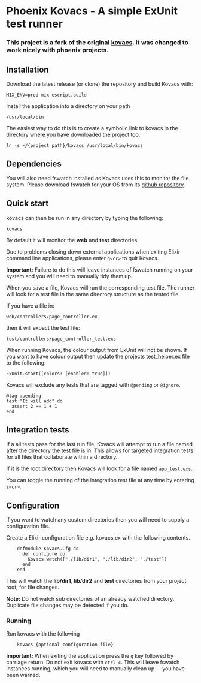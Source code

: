 # Phoenix Kovacs - A simple ExUnit test runner

### This project is a fork of the original [kovacs](https://github.com/antp/kovacs). It was changed to work nicely with phoenix projects.

## Installation

Download the latest release (or clone) the repository and build Kovacs with:

    MIX_ENV=prod mix escript.build


Install the application into a directory on your path

    /usr/local/bin

The easiest way to do this is to create a symbolic link to kovacs in
the directory where you have downloaded the project too.

    ln -s ~/{project path}/kovacs /usr/local/bin/kovacs

## Dependencies

You will also need fswatch installed as Kovacs uses this to monitor the file system.
Please download fswatch for your OS from its [github repository](https://github.com/emcrisostomo/fswatch).


## Quick start

kovacs can then be run in any directory by typing the following:

    kovacs

By default it will monitor the __web__ and __test__ directories.

Due to problems closing down external applications when exiting Elixir command line applications,
please enter `q<cr>` to quit Kovacs.

__Important:__ Failure to do this will leave instances of fswatch running on your system and you will need to manually tidy them up.

When you save a file, Kovacs will run the corresponding test file.
The runner will look for a test file in the same directory structure as the tested file.

If you have a file in:

    web/controllers/page_controller.ex

then it will expect the test file:

    test/controllers/page_controller_test.exs

When running Kovacs, the colour output from ExUnit will not be shown. If you want to have colour output then update the projects test_helper.ex file to the following:

    ExUnit.start([colors: [enabled: true]])

Kovacs will exclude any tests that are tagged with `@pending` or `@ignore`.

    @tag :pending
    test "It will add" do
      assert 2 == 1 + 1
    end

## Integration tests

If a all tests pass for the last run file, Kovacs will attempt to run a file named after the directory the test file is in. This allows for targeted integration tests for all files that collaborate within a directory.

If it is the root directory then Kovacs will look for a file named `app_test.exs`.

You can toggle the running of the integration test file at any time by entering `i<cr>`.

## Configuration

if you want to watch any custom directories then you will need to supply a configuration file.

Create a Elixir configuration file e.g. kovacs.ex
with the following contents.

        defmodule Kovacs.Cfg do
          def configure do
            Kovacs.watch(["./lib/dir1", "./lib/dir2", "./test"])
          end
        end

This will watch the __lib/dir1__, __lib/dir2__ and __test__ directories from your project root,
for file changes.


__Note:__ Do not watch sub directories of an already watched directory.
Duplicate file changes may be detected if you do.

### Running

Run kovacs with the following

        kovacs {optional configuration file}



__Important:__ When exiting the application press the `q` key followed by carriage return.
Do not exit kovacs with `ctrl-c`. This will leave fswatch instances running,
which you will need to manually clean up -- you have been warned.

